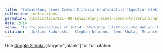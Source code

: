 ```yaml
---
title: "Entwicklung eines Common Criteria Schutzprofils f&quot;ur elektronische Wahlger&quot;ate mit Paper Audit Trail"
collection: publications
permalink: /publication/2014-09-Entwicklung-eines-Common-Criteria-Schutzprofils-fur-elektronische-Wahlgerate-mit-Paper-Audit-Trail
date: 2014
venue: 'In the proceedings of INF14 - Workshop: Elektronische Wahlen: Unterst&quot;utzung der Wahlprozesse mittels Technik'
citation: ' Jurlind Budurushi,  Stephan Neumann,  Genc Shala,  Melanie Volkamer, &quot;Entwicklung eines Common Criteria Schutzprofils f&amp;quot;ur elektronische Wahlger&amp;quot;ate mit Paper Audit Trail.&quot; In the proceedings of INF14 - Workshop: Elektronische Wahlen: Unterst&amp;quot;utzung der Wahlprozesse mittels Technik, 2014.'
---
```

Use [Google Scholar](https://scholar.google.com/scholar?q=Entwicklung+eines+Common+Criteria+Schutzprofils+f&quot;ur+elektronische+Wahlger&quot;ate+mit+Paper+Audit+Trail){:target="_blank"} for full citation